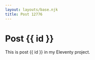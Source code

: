 ```yaml
---
layout: layouts/base.njk
title: Post 12776
---
```


# Post {{ id }}

This is post {{ id }} in my Eleventy project.
